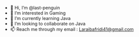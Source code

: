 - 👋 Hi, I’m @last-penguin
- 👀 I’m interested in Gaming
- 🌱 I’m currently learning Java
- 💞️ I’m looking to collaborate on Java
- 📫 Reach me through my email : Laraibafridi41@gmail.com

<!---
last-penguin/last-penguin is a ✨ special ✨ repository because its `README.md` (this file) appears on your GitHub profile.
You can click the Preview link to take a look at your changes.
--->
